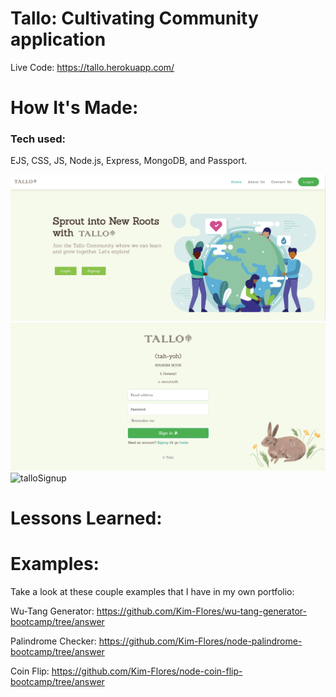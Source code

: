 # Tallo: Cultivating Community application

Live Code: https://tallo.herokuapp.com/

# How It's Made:
### Tech used: 
EJS, CSS, JS, Node.js, Express, MongoDB, and Passport. 


![tallo](public/img/tallo.png)
![talloLogin](public/img/talloLogin.png)
![talloSignup](talloSignup.png)

# Lessons Learned:


# Examples:

Take a look at these couple examples that I have in my own portfolio:

Wu-Tang Generator: https://github.com/Kim-Flores/wu-tang-generator-bootcamp/tree/answer

Palindrome Checker: https://github.com/Kim-Flores/node-palindrome-bootcamp/tree/answer

Coin Flip: https://github.com/Kim-Flores/node-coin-flip-bootcamp/tree/answer

